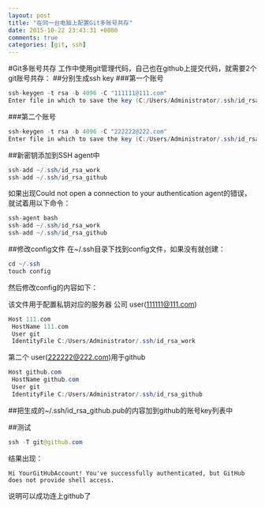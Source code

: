 ```yaml
---
layout: post
title: "在同一台电脑上配置Git多账号共存"
date: 2015-10-22 23:43:31 +0800
comments: true
categories: [git, ssh]
---
```


#Git多账号共存
工作中使用git管理代码，自己也在github上提交代码，就需要2个git账号共存：
##分别生成ssh key
###第一个账号
```java
ssh-keygen -t rsa -b 4096 -C "111111@111.com"
Enter file in which to save the key (C:/Users/Administrator/.ssh/id_rsa): id_rsa_work
```
###第二个账号
```java
ssh-keygen -t rsa -b 4096 -C "222222@222.com"
Enter file in which to save the key (C:/Users/Administrator/.ssh/id_rsa): id_rsa_github
```

##新密钥添加到SSH agent中
```java
ssh-add ~/.ssh/id_rsa_work
ssh-add ~/.ssh/id_rsa_github
```
如果出现Could not open a connection to your authentication agent的错误，就试着用以下命令：
```java
ssh-agent bash
ssh-add ~/.ssh/id_rsa_work
ssh-add ~/.ssh/id_rsa_github
```

##修改config文件
在~/.ssh目录下找到config文件，如果没有就创建：
```java
cd ~/.ssh
touch config
```

然后修改config的内容如下：

该文件用于配置私钥对应的服务器
公司 user(111111@111.com)
```java
Host 111.com
 HostName 111.com
 User git
 IdentityFile C:/Users/Administrator/.ssh/id_rsa_work
```

第二个 user(222222@222.com)用于github
```java
Host github.com
 HostName github.com
 User git
 IdentityFile C:/Users/Administrator/.ssh/id_rsa_github
```

##把生成的~/.ssh/id_rsa_github.pub的内容加到github的账号key列表中


##测试
```java
ssh -T git@github.com
```
结果出现：
```
Hi YourGitHubAccount! You've successfully authenticated, but GitHub does not provide shell access.
```
说明可以成功连上github了